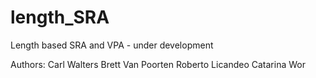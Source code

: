 # length_SRA
Length based SRA and VPA - under development

Authors: 
Carl Walters
Brett Van Poorten
Roberto Licandeo
Catarina Wor
